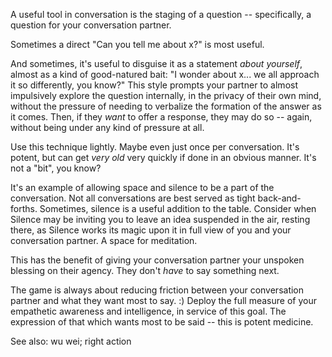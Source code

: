 A useful tool in conversation is the staging of a question -- specifically, a question for your conversation partner.

Sometimes a direct "Can you tell me about x?" is most useful.

And sometimes, it's useful to disguise it as a statement _about yourself_, almost as a kind of good-natured bait: "I wonder about x... we all approach it so differently, you know?" This style prompts your partner to almost impulsively explore the question internally, in the privacy of their own mind, without the pressure of needing to verbalize the formation of the answer as it comes. Then, if they _want_ to offer a response, they may do so -- again, without being under any kind of pressure at all.

Use this technique lightly. Maybe even just once per conversation. It's potent, but can get _very old_ very quickly if done in an obvious manner. It's not a "bit", you know?

It's an example of allowing space and silence to be a part of the conversation. Not all conversations are best served as tight back-and-forths.
Sometimes, silence is a useful addition to the table. Consider when Silence may be inviting you to leave an idea suspended in the air, resting there, as Silence works its magic upon it in full view of you and your conversation partner. A space for meditation.

This has the benefit of giving your conversation partner your unspoken blessing on their agency. They don't _have_ to say something next.

The game is always about reducing friction between your conversation partner and what they want most to say. :) Deploy the full measure of your empathetic awareness and intelligence, in service of this goal. The expression of that which wants most to be said -- this is potent medicine.

See also: wu wei; right action
